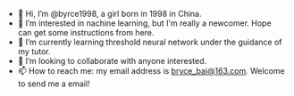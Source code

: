 - 👋 Hi, I’m @byrce1998, a girl born in 1998 in China.
- 👀 I’m interested in nachine learning, but I'm really a newcomer. Hope can get some instructions from here.
- 🌱 I’m currently learning threshold neural network under the guidance of my tutor.
- 💞️ I’m looking to collaborate with anyone interested. 
- 📫 How to reach me: my email address is bryce_bai@163.com. Welcome to send me a email!

<!---
byrce1998/byrce1998 is a ✨ special ✨ repository because its `README.md` (this file) appears on your GitHub profile.
You can click the Preview link to take a look at your changes.
--->
